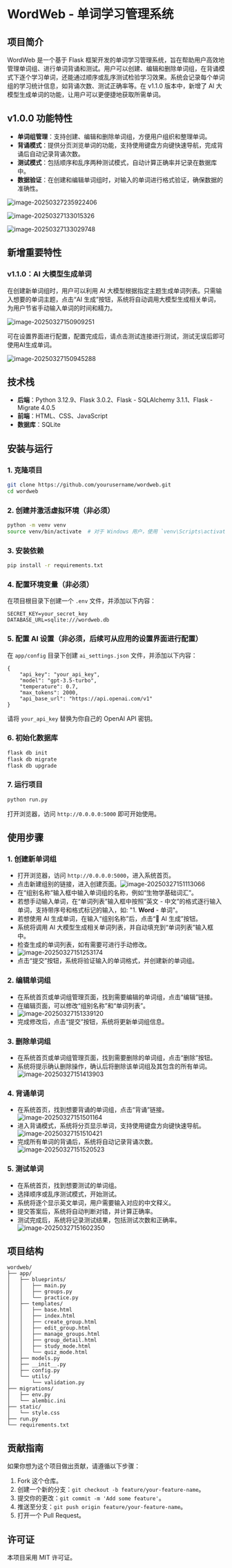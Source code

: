 # WordWeb - 单词学习管理系统

## 项目简介

WordWeb 是一个基于 Flask 框架开发的单词学习管理系统，旨在帮助用户高效地管理单词组、进行单词背诵和测试。用户可以创建、编辑和删除单词组，在背诵模式下逐个学习单词，还能通过顺序或乱序测试检验学习效果。系统会记录每个单词组的学习统计信息，如背诵次数、测试正确率等。在 v1.1.0 版本中，新增了 AI 大模型生成单词的功能，让用户可以更便捷地获取所需单词。

## v1.0.0 功能特性

- **单词组管理**：支持创建、编辑和删除单词组，方便用户组织和整理单词。
- **背诵模式**：提供分页浏览单词的功能，支持使用键盘方向键快速导航，完成背诵后自动记录背诵次数。
- **测试模式**：包括顺序和乱序两种测试模式，自动计算正确率并记录在数据库中。
- **数据验证**：在创建和编辑单词组时，对输入的单词进行格式验证，确保数据的准确性。

![image-20250327235922406](C:/Users/DELL/AppData/Roaming/Typora/typora-user-images/image-20250327235922406.png)

![image-20250327133015326](https://fzg-1324261000.cos.ap-nanjing.myqcloud.com/markdown/image-20250327133015326.png)

![image-20250327133029748](https://fzg-1324261000.cos.ap-nanjing.myqcloud.com/markdown/image-20250327133029748.png)

##  新增重要特性

### v1.1.0：AI 大模型生成单词

在创建新单词组时，用户可以利用 AI 大模型根据指定主题生成单词列表。只需输入想要的单词主题，点击“AI 生成”按钮，系统将自动调用大模型生成相关单词，为用户节省手动输入单词的时间和精力。

![image-20250327150909251](https://fzg-1324261000.cos.ap-nanjing.myqcloud.com/markdown/image-20250327150909251.png)

可在设置界面进行配置，配置完成后，请点击测试连接进行测试，测试无误后即可使用AI生成单词。

![image-20250327150945288](https://fzg-1324261000.cos.ap-nanjing.myqcloud.com/markdown/image-20250327150945288.png)

## 技术栈

- **后端**：Python 3.12.9、Flask 3.0.2、Flask - SQLAlchemy 3.1.1、Flask - Migrate 4.0.5
- **前端**：HTML、CSS、JavaScript
- **数据库**：SQLite

## 安装与运行

### 1. 克隆项目

```Bash
git clone https://github.com/yourusername/wordweb.git
cd wordweb
```

### 2. 创建并激活虚拟环境（非必须）

```Bash
python -m venv venv
source venv/bin/activate  # 对于 Windows 用户，使用 `venv\Scripts\activate`
```

### 3. 安装依赖

```Bash
pip install -r requirements.txt
```

### 4. 配置环境变量（非必须）

在项目根目录下创建一个 `.env` 文件，并添加以下内容：

```Plain
SECRET_KEY=your_secret_key
DATABASE_URL=sqlite:///wordweb.db
```

### 5. 配置 AI 设置（非必须，后续可从应用的设置界面进行配置）

在 `app/config` 目录下创建 `ai_settings.json` 文件，并添加以下内容：

```Plain
{
    "api_key": "your_api_key",
    "model": "gpt-3.5-turbo",
    "temperature": 0.7,
    "max_tokens": 2000,
    "api_base_url": "https://api.openai.com/v1"
}
```

请将 `your_api_key` 替换为你自己的 OpenAI API 密钥。

### 6. 初始化数据库

```Bash
flask db init
flask db migrate
flask db upgrade
```

### 7. 运行项目

```Bash
python run.py
```

打开浏览器，访问 `http://0.0.0.0:5000` 即可开始使用。

## 使用步骤

### 1. 创建新单词组

- 打开浏览器，访问 `http://0.0.0.0:5000`，进入系统首页。
- 点击新建组别的链接，进入创建页面。![image-20250327151113066](https://fzg-1324261000.cos.ap-nanjing.myqcloud.com/markdown/image-20250327151113066.png)
- 在“组别名称”输入框中输入单词组的名称，例如“生物学基础词汇”。
- 若想手动输入单词，在“单词列表”输入框中按照“英文 - 中文”的格式逐行输入单词，支持带序号和格式标记的输入，如: "1. **Word** - 单词"。
- 若想使用 AI 生成单词，在输入“组别名称”后，点击“🤖 AI 生成”按钮。
- 系统将调用 AI 大模型生成相关单词列表，并自动填充到“单词列表”输入框中。
- 检查生成的单词列表，如有需要可进行手动修改。
- ![image-20250327151253174](https://fzg-1324261000.cos.ap-nanjing.myqcloud.com/markdown/image-20250327151253174.png)
- 点击“提交”按钮，系统将验证输入的单词格式，并创建新的单词组。

### 2. 编辑单词组

- 在系统首页或单词组管理页面，找到需要编辑的单词组，点击“编辑”链接。
- 在编辑页面，可以修改“组别名称”和“单词列表”。
- ![image-20250327151339120](https://fzg-1324261000.cos.ap-nanjing.myqcloud.com/markdown/image-20250327151339120.png)
- 完成修改后，点击“提交”按钮，系统将更新单词组信息。

### 3. 删除单词组

- 在系统首页或单词组管理页面，找到需要删除的单词组，点击“删除”按钮。
- 系统将提示确认删除操作，确认后将删除该单词组及其包含的所有单词。![image-20250327151413903](https://fzg-1324261000.cos.ap-nanjing.myqcloud.com/markdown/image-20250327151413903.png)

### 4. 背诵单词

- 在系统首页，找到想要背诵的单词组，点击“背诵”链接。![image-20250327151501164](https://fzg-1324261000.cos.ap-nanjing.myqcloud.com/markdown/image-20250327151501164.png)
- 进入背诵模式，系统将分页显示单词，支持使用键盘方向键快速导航。![image-20250327151510421](https://fzg-1324261000.cos.ap-nanjing.myqcloud.com/markdown/image-20250327151510421.png)
- 完成所有单词的背诵后，系统将自动记录背诵次数。![image-20250327151520523](https://fzg-1324261000.cos.ap-nanjing.myqcloud.com/markdown/image-20250327151520523.png)

### 5. 测试单词

- 在系统首页，找到想要测试的单词组。
- 选择顺序或乱序测试模式，开始测试。
- 系统将逐个显示英文单词，用户需要输入对应的中文释义。
- 提交答案后，系统将自动判断对错，并计算正确率。
- 测试完成后，系统将记录测试结果，包括测试次数和正确率。![image-20250327151602350](https://fzg-1324261000.cos.ap-nanjing.myqcloud.com/markdown/image-20250327151602350.png)

## 项目结构

```Plain
wordweb/
├── app/
│   ├── blueprints/
│   │   ├── main.py
│   │   ├── groups.py
│   │   └── practice.py
│   ├── templates/
│   │   ├── base.html
│   │   ├── index.html
│   │   ├── create_group.html
│   │   ├── edit_group.html
│   │   ├── manage_groups.html
│   │   ├── group_detail.html
│   │   ├── study_mode.html
│   │   └── quiz_mode.html
│   ├── models.py
│   ├── __init__.py
│   ├── config.py
│   └── utils/
│       └── validation.py
├── migrations/
│   ├── env.py
│   └── alembic.ini
├── static/
│   └── style.css
├── run.py
└── requirements.txt
```

## 贡献指南

如果你想为这个项目做出贡献，请遵循以下步骤：

1. Fork 这个仓库。
2. 创建一个新的分支：`git checkout -b feature/your-feature-name`。
3. 提交你的更改：`git commit -m 'Add some feature'`。
4. 推送至分支：`git push origin feature/your-feature-name`。
5. 打开一个 Pull Request。

## 许可证

本项目采用 MIT 许可证。